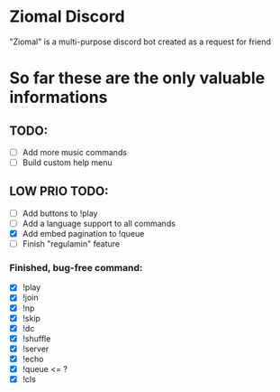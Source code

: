 # Ziomal Discord
"Ziomal" is a multi-purpose discord bot created as a request for friend
<!-- ## How to start?  
### Requirements
[Node v16](https://nodejs.org/en/download/) or higher  
[discord.js](https://discord.js.org/#/) v13 (Recommended)  
**TBC**  
  
  
#### Dependencies  
Distube  
WOKCommands  
**TBC**   -->

# So far these are the only valuable informations 
## TODO:
- [ ] Add more music commands
- [ ] Build custom help menu
## LOW PRIO TODO:
- [ ] Add buttons to !play
- [ ] Add a language support to all commands
- [x] Add embed pagination to !queue
- [ ] Finish "regulamin" feature
### Finished, bug-free command:
- [x] !play
- [x] !join
- [x] !np
- [x] !skip
- [x] !dc
- [x] !shuffle
- [x] !server
- [x] !echo
- [x] !queue <= ?
- [x] !cls